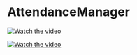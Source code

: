 # AttendanceManager

[![Watch the video](https://img.youtube.com/vi/vCvC7UlSsRs/hqdefault.jpg)](https://youtu.be/vCvC7UlSsRs)

[![Watch the video](https://gifs.com/gif/attendance-manager-k2QLzE)](https://youtu.be/vCvC7UlSsRs)

